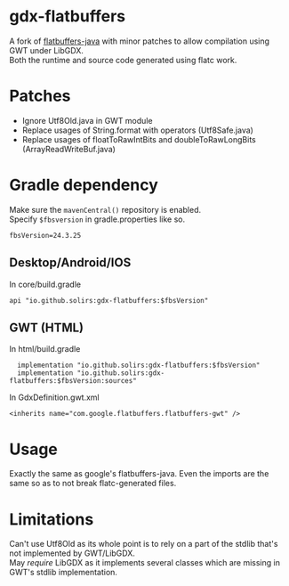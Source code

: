 # gdx-flatbuffers 
A fork of [flatbuffers-java](https://github.com/google/flatbuffers/tree/master/java) with minor patches to allow compilation using GWT under LibGDX.  
Both the runtime and source code generated using flatc work.  

# Patches
- Ignore Utf8Old.java in GWT module  
- Replace usages of String.format with operators (Utf8Safe.java)  
- Replace usages of floatToRawIntBits and doubleToRawLongBits (ArrayReadWriteBuf.java)  

# Gradle dependency  
Make sure the `mavenCentral()` repository is enabled.  
Specify `$fbsversion` in gradle.properties like so.  
```
fbsVersion=24.3.25
```
## Desktop/Android/IOS  
In core/build.gradle  
```
api "io.github.solirs:gdx-flatbuffers:$fbsVersion"
```

## GWT (HTML)  
In html/build.gradle  
```  
  implementation "io.github.solirs:gdx-flatbuffers:$fbsVersion"  
  implementation "io.github.solirs:gdx-flatbuffers:$fbsVersion:sources"  
```  
In GdxDefinition.gwt.xml  
```
<inherits name="com.google.flatbuffers.flatbuffers-gwt" />
```

# Usage  
Exactly the same as google's flatbuffers-java. Even the imports are the same so as to not break flatc-generated files.  

# Limitations
Can't use Utf8Old as its whole point is to rely on a part of the stdlib that's not implemented by GWT/LibGDX.  
May *require* LibGDX as it implements several classes which are missing in GWT's stdlib implementation.  
